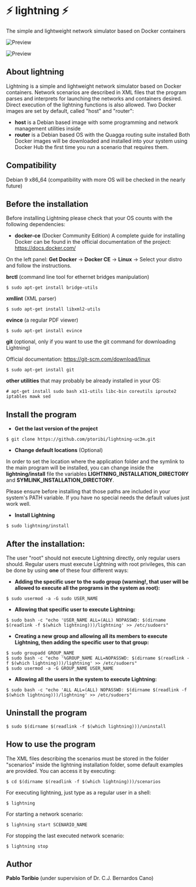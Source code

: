 # :zap: lightning :zap:
The simple and lightweight network simulator based on Docker containers

![Preview](https://raw.githubusercontent.com/ptoribi/lightning/master/screenshots/screenshot1.png) 

![Preview](https://raw.githubusercontent.com/ptoribi/lightning/master/screenshots/screenshot2.png)

## About lightning
Lightning is a simple and lightweight network simulator based on Docker containers.
Network scenarios are described in XML files that the program parses and interprets
for launching the networks and containers desired. Direct execution of the lightning functions is also
allowed.
Two Docker images are set by default, called "host" and "router":
*  **host** is a Debian based image with some programming and network management utilities inside
*  **router** is a Debian based OS with the Quagga routing suite installed
Both Docker images will be downloaded and installed into your system using Docker Hub the first time you run a scenario that
requires them.

## Compatibility
Debian 9 x86_64 (compatibility with more OS will be checked in the nearly future)

## Before the installation
Before installing Lightning please check that your OS counts with the following dependencies:

* **docker-ce** (Docker Community Edition)
A complete guide for installing Docker can be found in the official documentation of the project: https://docs.docker.com/

On the left panel: **Get Docker** -> **Docker CE** -> **Linux** -> Select your distro and follow the instructions.

**brctl** (command line tool for ethernet bridges manipulation)
```
$ sudo apt-get install bridge-utils
```
**xmllint** (XML parser)
```
$ sudo apt-get install libxml2-utils
```
**evince** (a regular PDF viewer)
```
$ sudo apt-get install evince
```
**git** (optional, only if you want to use the git command for downloading Lightning)

Official documentation: https://git-scm.com/download/linux
```
$ sudo apt-get install git
```
**other utilities** that may probably be already installed in your OS:
```
# apt-get install sudo bash x11-utils libc-bin coreutils iproute2 iptables mawk sed
```

## Install the program
* **Get the last version of the project**
```
$ git clone https://github.com/ptoribi/lightning-uc3m.git
```
* **Change default locations** (Optional)

In order to set the location where the application folder and the symlink to the main program will be installed, you can change inside the **lightning/install** file the variables **LIGHTNING_INSTALLATION_DIRECTORY** and **SYMLINK_INSTALLATION_DIRECTORY**.

Please ensure before installing that those paths are included in your system's PATH variable. If you have no special needs the default values just work well.

* **Install Lightning**
```
$ sudo lightning/install
```

## After the installation:
The user "root" should not execute Lightning directly, only regular users should. Regular users must execute Lightning with root privileges, this can be done by using **one** of these four different ways:

* **Adding the specific user to the sudo group (warning!, that user will be allowed to execute all the programs in the system as root):**
```
$ sudo usermod -a -G sudo USER_NAME
```
* **Allowing that specific user to execute Lightning:**
```
$ sudo bash -c "echo 'USER_NAME ALL=(ALL) NOPASSWD: $(dirname $(readlink -f $(which lightning)))/lightning' >> /etc/sudoers"
```
* **Creating a new group and allowing all its members to execute Lightning, then adding the specific user to that group:**
```
$ sudo groupadd GROUP_NAME
$ sudo bash -c "echo '%GROUP_NAME ALL=NOPASSWD: $(dirname $(readlink -f $(which lightning)))/lightning' >> /etc/sudoers"
$ sudo usermod -a -G GROUP_NAME USER_NAME
```
* **Allowing all the users in the system to execute Lightning:**
```
$ sudo bash -c "echo 'ALL ALL=(ALL) NOPASSWD: $(dirname $(readlink -f $(which lightning)))/lightning' >> /etc/sudoers"
```

## Uninstall the program
```
$ sudo $(dirname $(readlink -f $(which lightning)))/uninstall
```

## How to use the program
The XML files describing the scenarios must be stored in the folder "scenarios" inside
the lightning installation folder, some default examples are provided. You can access it by executing:
```
$ cd $(dirname $(readlink -f $(which lightning)))/scenarios
```
For executing lightning, just type as a regular user in a shell:
```
$ lightning
```
For starting a network scenario:
```
$ lightning start SCENARIO_NAME
```
For stopping the last executed network scenario:
```
$ lightning stop
```
## Author       
**Pablo Toribio** (under supervision of Dr. C.J. Bernardos Cano)
